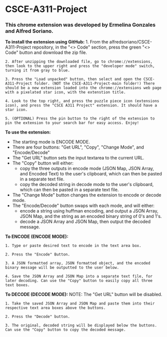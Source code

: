 # CSCE-A311-Project
### This chrome extension was developed by Ermelina Gonzales and Alfred Soriano.

**To install the extension using GitHub:**
    1. From the alfredsoriano/CSCE-A311-Project repository, in the "<> Code" section, press the green "<> Code" button and download the zip file.

    2. After unzipping the downloaded file, go to chrome://extensions, then look to the upper right and press the "developer mode" switch, turning it from gray to blue.

    3. Press the "Load unpacked" button, then select and open the CSCE-A311-Project folder. (NOT the CSCE-A311-Project-main folder!) There should be a new extension loaded into the chrome://extensions web page with a pixelated star icon, with the extenstion title.

    4. Look to the top right, and press the puzzle piece icon (extensions icon), and press the "CSCE A311 Project" extension. It should have a star icon.

    5. (OPTIONAL) Press the pin button to the right of the extension to pin the extension to your search bar for easy access. Enjoy!

**To use the extension:**
- The starting mode is ENCODE MODE.
- There are four buttons: "Get URL", "Copy", "Change Mode", and "Encode/Decode"
- The "Get URL" button sets the input textarea to the current URL.
- The "Copy" button will either:
    - copy the three outputs in encode mode (JSON Map, JSON Array, and Encoded Text) to the user's clipboard, which can then be pasted in a separate text file.
    - copy the decoded string in decode mode to the user's clipboard, which can then be pasted in a separate text file.
- The "Change Mode" button changes the extension to encode or decode mode.
- The "Encode/Decode" button swaps with each mode, and will either:
    - encode a string using huffman encoding, and output a JSON Array, JSON Map, and the string as an encoded binary string of 0's and 1's.
    - decode a JSON Array and JSON Map, then output the decoded message.

**To ENCODE (ENCODE MODE):**  

    1. Type or paste desired text to encode in the text area box.  

    2. Press the "Encode" Button.  

    3. A JSON formatted array, JSON formatted object, and the encoded binary message will be outputted to the user below.  

    4. Save the JSON Array and JSON Map into a separate text file, for later decoding. Can use the "Copy" button to easily copy all three text boxes.

**To DECODE (DECODE MODE):**
NOTE: The "Get URL" button will be disabled.  

    1. Take the saved JSON Array and JSON Map and paste them into their respective text area boxes above the buttons.  

    2. Press the "Decode" button.  

    3. The original, decoded string will be displayed below the buttons. Can use the "Copy" button to copy the decoded message.  
